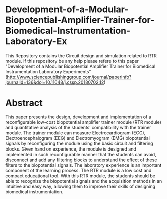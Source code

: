 # Development-of-a-Modular-Biopotential-Amplifier-Trainer-for-Biomedical-Instrumentation-Laboratory-Ex
This Repository contains the Circuit design and simulation related to RTR module. If this repository be any help please refere to this paper "Development of a Modular Biopotential Amplifier Trainer for Biomedical Instrumentation Laboratory Experiments"(http://www.sciencepublishinggroup.com/journal/paperinfo?journalid=136&doi=10.11648/j.cssp.20180702.12)

# Abstract
This paper presents the design, development and implementation of a reconfigurable low-cost biopotential amplifier trainer module (RTR module) and quantitative analysis of the students’ compatibility with the trainer module. The trainer module can measure Electrocardiogram (ECG), Electroencephalogram (EEG) and Electromyogram (EMG) biopotential signals by reconfiguring the module using the basic circuit and filtering blocks. Given hand on experience, the module is designed and implemented in such reconfigurable manner that the students can avoid, disconnect and add any filtering blocks to understand the effect of these filters to the biopotential signals. The laboratory experience is an important component of the learning process. The RTR module is a low cost and compact educational tool. With this RTR module, the students should be able to recognize the biopotential signals and the acquisition methods in an intuitive and easy way, allowing them to improve their skills of designing biomedical instrumentation.

